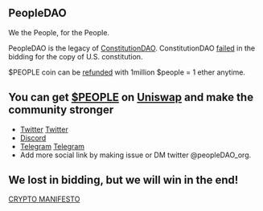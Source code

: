 ## PeopleDAO
We the People, for the People.

PeopleDAO is the legacy of [ConstitutionDAO](https://www.constitutiondao.com/). ConstitutionDAO [failed](https://twitter.com/ConstitutionDAO/status/1461498841820192771) in the bidding for the copy of U.S. constitution.

$PEOPLE coin can be [refunded](https://juicebox.money/#/p/constitutiondao) with 1million $people = 1 ether anytime.

## You can get [$PEOPLE](https://etherscan.io/token/0x7a58c0be72be218b41c608b7fe7c5bb630736c71) on [Uniswap](https://app.uniswap.org/#/swap?inputCurrency=0x7a58c0be72be218b41c608b7fe7c5bb630736c71) and make the community stronger

* [Twitter](https://twitter.com/peopleDAO_org) [Twitter](https://twitter.com/The_PeopleDAO)
* [Discord](http://discord.gg/eBhZ5X5g)
* [Telegram](https://t.me/peopledao_unofficial) [Telegram](https://t.me/PeopleDaoGlobal)
* Add more social link by making issue or DM twitter @peopleDAO_org.

## We lost in bidding, but we will win in the end!

[CRYPTO MANIFESTO](https://groups.csail.mit.edu/mac/classes/6.805/articles/crypto/cypherpunks/may-crypto-manifesto.html)
